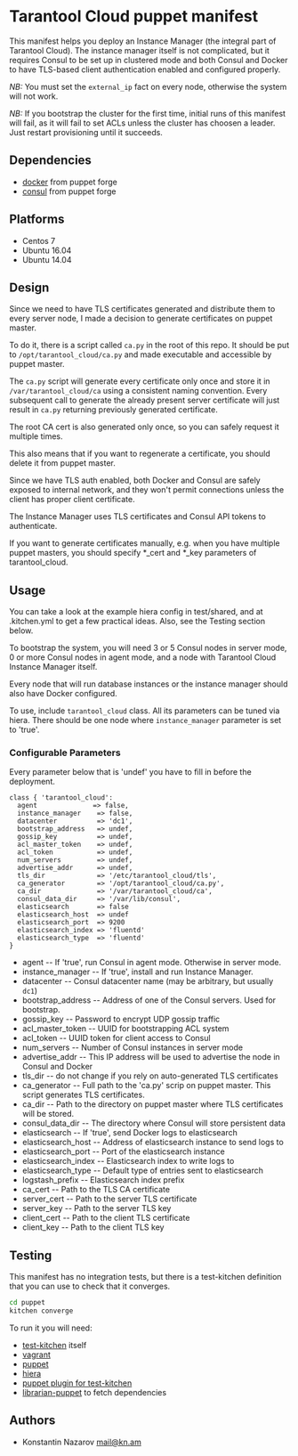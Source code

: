 # Tarantool Cloud puppet manifest

This manifest helps you deploy an Instance Manager (the integral part of
Tarantool Cloud). The instance manager itself is not complicated, but
it requires Consul to be set up in clustered mode and both Consul and
Docker to have TLS-based client authentication enabled and configured
properly.

*NB:* You must set the `external_ip` fact on every node, otherwise the
system will not work.

*NB:* If you bootstrap the cluster for the first time, initial runs
of this manifest will fail, as it will fail to set ACLs unless the
cluster has choosen a leader. Just restart provisioning until it
succeeds.

## Dependencies

* [docker](https://forge.puppet.com/garethr/docker) from puppet forge
* [consul](https://forge.puppet.com/KyleAnderson/consul) from puppet forge

## Platforms

* Centos 7
* Ubuntu 16.04
* Ubuntu 14.04

## Design

Since we need to have TLS certificates generated and distribute them to
every server node, I made a decision to generate certificates on puppet
master.

To do it, there is a script called `ca.py` in the root of this repo. It
should be put to `/opt/tarantool_cloud/ca.py` and made executable and
accessible by puppet master.

The `ca.py` script will generate every certificate only once and store
it in `/var/tarantool_cloud/ca` using a consistent naming convention.
Every subsequent call to generate the already present server certificate
will just result in `ca.py` returning previously generated certificate.

The root CA cert is also generated only once, so you can safely request
it multiple times.

This also means that if you want to regenerate a certificate, you should
delete it from puppet master.

Since we have TLS auth enabled, both Docker and Consul are safely
exposed to internal network, and they won't permit connections unless
the client has proper client certificate.

The Instance Manager uses TLS certificates and Consul API tokens to
authenticate.

If you want to generate certificates manually, e.g. when you have
multiple puppet masters, you should specify *_cert and *_key parameters
of tarantool_cloud.

## Usage

You can take a look at the example hiera config in test/shared, and at
.kitchen.yml to get a few practical ideas. Also, see the Testing section below.

To bootstrap the system, you will need 3 or 5 Consul nodes in server mode,
0 or more Consul nodes in agent mode, and a node with Tarantool Cloud
Instance Manager itself.

Every node that will run database instances or the instance manager should
also have Docker configured.

To use, include `tarantool_cloud` class. All its parameters can be tuned via
hiera. There should be one node where `instance_manager` parameter is set
to 'true'.


### Configurable Parameters

Every parameter below that is 'undef' you have to fill in before the deployment.

``` puppet
class { 'tarantool_cloud':
  agent              => false,
  instance_manager    => false,
  datacenter          => 'dc1',
  bootstrap_address   => undef,
  gossip_key          => undef,
  acl_master_token    => undef,
  acl_token           => undef,
  num_servers         => undef,
  advertise_addr      => undef,
  tls_dir             => '/etc/tarantool_cloud/tls',
  ca_generator        => '/opt/tarantool_cloud/ca.py',
  ca_dir              => '/var/tarantool_cloud/ca',
  consul_data_dir     => '/var/lib/consul',
  elasticsearch       => false
  elasticsearch_host  => undef
  elasticsearch_port  => 9200
  elasticsearch_index => 'fluentd'
  elasticsearch_type  => 'fluentd'
}
```

* agent -- If 'true', run Consul in agent mode. Otherwise in server mode.
* instance_manager -- If 'true', install and run Instance Manager.
* datacenter -- Consul datacenter name (may be arbitrary, but usually `dc1`)
* bootstrap_address -- Address of one of the Consul servers. Used for bootstrap.
* gossip_key -- Password to encrypt UDP gossip traffic
* acl_master_token -- UUID for bootstrapping ACL system
* acl_token -- UUID token for client access to Consul
* num_servers -- Number of Consul instances in server mode
* advertise_addr -- This IP address will be used to advertise the node in Consul and Docker
* tls_dir -- do not change if you rely on auto-generated TLS certificates
* ca_generator -- Full path to the 'ca.py' scrip on puppet master. This script generates TLS certificates.
* ca_dir -- Path to the directory on puppet master where TLS certificates will be stored.
* consul_data_dir -- The directory where Consul will store persistent data
* elasticsearch -- If 'true', send Docker logs to elasticsearch
* elasticsearch_host -- Address of elasticsearch instance to send logs to
* elasticsearch_port -- Port of the elasticsearch instance
* elasticsearch_index -- Elasticsearch index to write logs to
* elasticsearch_type -- Default type of entries sent to elasticsearch
* logstash_prefix -- Elasticsearch index prefix
* ca_cert -- Path to the TLS CA certificate
* server_cert -- Path to the server TLS certificate
* server_key -- Path to the server TLS key
* client_cert -- Path to the client TLS certificate
* client_key -- Path to the client TLS key

## Testing

This manifest has no integration tests, but there is a test-kitchen definition
that you can use to check that it converges.

``` bash
cd puppet
kitchen converge
```

To run it you will need:

* [test-kitchen](http://kitchen.ci) itself
* [vagrant](http://vagrantup.com)
* [puppet](https://puppet.com)
* [hiera](https://github.com/puppetlabs/hiera)
* [puppet plugin for test-kitchen](https://github.com/neillturner/kitchen-puppet)
* [librarian-puppet](http://librarian-puppet.com) to fetch dependencies

## Authors

* Konstantin Nazarov <mail@kn.am>
